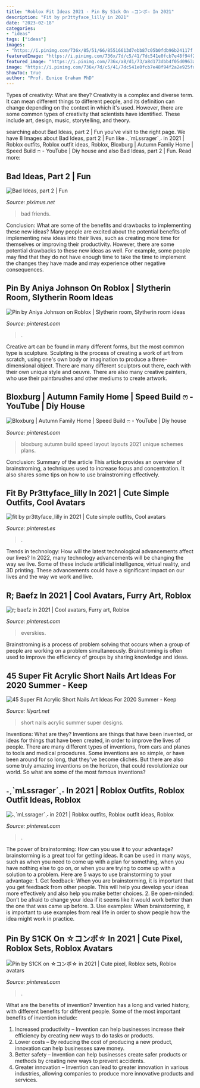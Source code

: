 ```yaml
---
title: "Roblox Fit Ideas 2021 - Pin By S1ck On ☆コンボ☆ In 2021"
description: "Fit by pr3ttyface_lilly in 2021"
date: "2023-02-18"
categories:
- "ideas"
tags: ["ideas"]
images:
- "https://i.pinimg.com/736x/85/51/66/85516613d7ebb87c05b0fdb96b24117f.jpg"
featuredImage: "https://i.pinimg.com/736x/7d/c5/41/7dc541e0fcb7e48f94f2a2e925fdc009.jpg"
featured_image: "https://i.pinimg.com/736x/a8/d1/73/a8d173dbb4f05d0963ab84b60e375930.jpg"
image: "https://i.pinimg.com/736x/7d/c5/41/7dc541e0fcb7e48f94f2a2e925fdc009.jpg"
ShowToc: true
author: "Prof. Eunice Graham PhD"
---
```



Types of creativity: What are they?
Creativity is a complex and diverse term. It can mean different things to different people, and its definition can change depending on the context in which it's used. However, there are some common types of creativity that scientists have identified. These include art, design, music, storytelling, and
theory.

	

		
searching about Bad Ideas, part 2 | Fun you've visit to the right page. We have 8 Images about Bad Ideas, part 2 | Fun like ˗ˏˋmLssrager´ˎ˗ in 2021 | Roblox outfits, Roblox outfit ideas, Roblox, Bloxburg | Autumn Family Home | Speed Build ෆ - YouTube | Diy house and also Bad Ideas, part 2 | Fun. Read more:
		
    
## Bad Ideas, Part 2 | Fun

<img loading=lazy src="https://piximus.net/media2/61241/bad-ideas-2-35.jpg" onerror="this.onerror=null;this.src='https://tse2.mm.bing.net/th?id=OIP.JdNyW6rYHMJDGkCLho63oQHaMo&amp;pid=15.1';" alt="Bad Ideas, part 2 | Fun">

_Source: piximus.net_

>bad friends. 

	

Conclusion: What are some of the benefits and drawbacks to implementing these new ideas?
Many people are excited about the potential benefits of implementing new ideas into their lives, such as creating more time for themselves or improving their productivity. However, there are some potential drawbacks to these new ideas as well. For example, some people may find that they do not have enough time to take the time to implement the changes they have made and may experience other negative consequences.

    
## Pin By Aniya Johnson On Roblox | Slytherin Room, Slytherin Room Ideas

<img loading=lazy src="https://i.pinimg.com/736x/fb/76/83/fb76835edba6e713ec013a319738eb0d.jpg" onerror="this.onerror=null;this.src='https://tse2.mm.bing.net/th?id=OIP.DPOlENaO_8RYPH5_yM9lTAHaED&amp;pid=15.1';" alt="Pin by Aniya Johnson on Roblox | Slytherin room, Slytherin room ideas">

_Source: pinterest.com_

>. 

	

Creative art can be found in many different forms, but the most common type is sculpture. Sculpting is the process of creating a work of art from scratch, using one's own body or imagination to produce a three-dimensional object. There are many different sculptors out there, each with their own unique style and oeuvre. There are also many creative painters, who use their paintbrushes and other mediums to create artwork.

    
## Bloxburg | Autumn Family Home | Speed Build ෆ - YouTube | Diy House

<img loading=lazy src="https://i.pinimg.com/736x/c0/c9/32/c0c932335ba330ca84f725a70eed7a88.jpg" onerror="this.onerror=null;this.src='https://tse3.mm.bing.net/th?id=OIP.EV4zYeLyQOkSFIdltWl4NwHaFj&amp;pid=15.1';" alt="Bloxburg | Autumn Family Home | Speed Build ෆ - YouTube | Diy house">

_Source: pinterest.com_

>bloxburg autumn build speed layout layouts 2021 unique schemes plans. 

	

Conclusion: Summary of the article
This article provides an overview of brainstroming, a techniques used to increase focus and concentration. It also shares some tips on how to use brainstroming effectively.

    
## Fit By Pr3ttyface_lilly In 2021 | Cute Simple Outfits, Cool Avatars

<img loading=lazy src="https://i.pinimg.com/736x/85/ff/55/85ff5543004a44953151ebc4cd1607f8.jpg" onerror="this.onerror=null;this.src='https://tse4.mm.bing.net/th?id=OIP.u4CiNhh5hJmjtLcLOwr8GgHaQI&amp;pid=15.1';" alt="fit by pr3ttyface_lilly in 2021 | Cute simple outfits, Cool avatars">

_Source: pinterest.es_

>. 

	

Trends in technology: How will the latest technological advancements affect our lives?
In 2022, many technology advancements will be changing the way we live. Some of these include artificial intelligence, virtual reality, and 3D printing. These advancements could have a significant impact on our lives and the way we work and live.

    
## R; Baefz In 2021 | Cool Avatars, Furry Art, Roblox

<img loading=lazy src="https://i.pinimg.com/736x/a8/d1/73/a8d173dbb4f05d0963ab84b60e375930.jpg" onerror="this.onerror=null;this.src='https://tse2.mm.bing.net/th?id=OIP.87Foo9n40QBwVr2jrmeEFQHaNK&amp;pid=15.1';" alt="r; baefz in 2021 | Cool avatars, Furry art, Roblox">

_Source: pinterest.com_

>everskies. 

	

Brainstroming is a process of problem solving that occurs when a group of people are working on a problem simultaneously. Brainstroming is often used to improve the efficiency of groups by sharing knowledge and ideas.

    
## 45 Super Fit Acrylic Short Nails Art Ideas For 2020 Summer - Keep

<img loading=lazy src="https://lilyart.net/wp-content/uploads/2020/05/6-8.jpg" onerror="this.onerror=null;this.src='https://tse1.mm.bing.net/th?id=OIP.QZ4PsJ70NvQuLdKlorhmqAHaKV&amp;pid=15.1';" alt="45 Super Fit Acrylic Short Nails Art Ideas For 2020 Summer - Keep">

_Source: lilyart.net_

>short nails acrylic summer super designs. 

	

Inventions: What are they?
Inventions are things that have been invented, or ideas for things that have been created, in order to improve the lives of people. There are many different types of inventions, from cars and planes to tools and medical procedures. Some inventions are so simple, or have been around for so long, that they've become clichés. But there are also some truly amazing inventions on the horizon, that could revolutionize our world. So what are some of the most famous inventions?

    
## ˗ˏˋmLssrager´ˎ˗ In 2021 | Roblox Outfits, Roblox Outfit Ideas, Roblox

<img loading=lazy src="https://i.pinimg.com/736x/85/51/66/85516613d7ebb87c05b0fdb96b24117f.jpg" onerror="this.onerror=null;this.src='https://tse4.mm.bing.net/th?id=OIP.fA5tpRy92BQu14tngS6nIwHaLH&amp;pid=15.1';" alt="˗ˏˋmLssrager´ˎ˗ in 2021 | Roblox outfits, Roblox outfit ideas, Roblox">

_Source: pinterest.com_

>. 

	

The power of brainstorming: How can you use it to your advantage?
brainstorming is a great tool for getting ideas. It can be used in many ways, such as when you need to come up with a plan for something, when you have nothing else to go on, or when you are trying to come up with a solution to a problem. Here are 5 ways to use brainstorming to your advantage: 1. Get feedback: When you are brainstorming, it is important that you get feedback from other people. This will help you develop your ideas more effectively and also help you make better choices. 2. Be open-minded: Don’t be afraid to change your idea if it seems like it would work better than the one that was came up before. 3. Use examples: When brainstorming, it is important to use examples from real life in order to show people how the idea might work in practice. 
    
## Pin By S1CK On ☆コンボ☆ In 2021 | Cute Pixel, Roblox Sets, Roblox Avatars

<img loading=lazy src="https://i.pinimg.com/736x/7d/c5/41/7dc541e0fcb7e48f94f2a2e925fdc009.jpg" onerror="this.onerror=null;this.src='https://tse2.mm.bing.net/th?id=OIP.D1-_MVulaDKMBYf4Lga2ygHaLf&amp;pid=15.1';" alt="Pin by S1CK on ☆コンボ☆ in 2021 | Cute pixel, Roblox sets, Roblox avatars">

_Source: pinterest.com_

>. 

	

What are the benefits of invention?
Invention has a long and varied history, with different benefits for different people. Some of the most important benefits of invention include: 
1) Increased productivity – Invention can help businesses increase their efficiency by creating new ways to do tasks or products. 
2) Lower costs – By reducing the cost of producing a new product, innovation can help businesses save money. 
3) Better safety – Invention can help businesses create safer products or methods by creating new ways to prevent accidents.
4) Greater innovation – Invention can lead to greater innovation in various industries, allowing companies to produce more innovative products and services.

